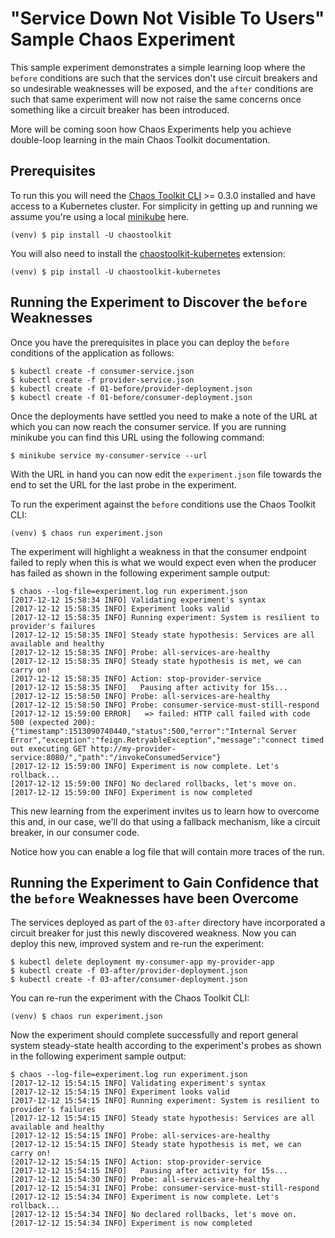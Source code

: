 
# "Service Down Not Visible To Users" Sample Chaos Experiment

This sample experiment demonstrates a simple learning loop where the `before`
conditions are such that the  services don't use circuit breakers and so
undesirable weaknesses will be exposed, and the `after` conditions are such
that same experiment will now not raise the same concerns once something like a
circuit breaker has been introduced.

More will be coming soon how Chaos Experiments help you achieve double-loop
learning in the main Chaos Toolkit documentation.

## Prerequisites

To run this you will need the [Chaos Toolkit CLI][chaos-toolkit] >= 0.3.0
installed and have access to a Kubernetes cluster. For simplicity in getting
up and running we assume you're using a local [minikube][] here.

```shell
(venv) $ pip install -U chaostoolkit
```

[chaos-toolkit]: https://github.com/chaostoolkit/chaostoolkit
[minikube]: https://kubernetes.io/docs/getting-started-guides/minikube/

You will also need to install the [chaostoolkit-kubernetes][chaosk8s] extension:

```shell
(venv) $ pip install -U chaostoolkit-kubernetes
```

[chaosk8s]: https://github.com/chaostoolkit/chaostoolkit-kubernetes

## Running the Experiment to Discover the `before` Weaknesses

Once you have the prerequisites in place you can deploy the `before` conditions
of the application as follows:

```shell
$ kubectl create -f consumer-service.json
$ kubectl create -f provider-service.json
$ kubectl create -f 01-before/provider-deployment.json
$ kubectl create -f 01-before/consumer-deployment.json
``` 

Once the deployments have settled you need to make a note of the URL at which
you can now reach the consumer service. If you are running minikube you can find
this URL using the following command:

```shell
$ minikube service my-consumer-service --url
```

With the URL in hand you can now edit the `experiment.json` file towards the end
to set the URL for the last probe in the experiment.

To run the experiment against the `before` conditions use the Chaos Toolkit CLI:

```shell
(venv) $ chaos run experiment.json
```

The experiment will highlight a weakness in that the consumer endpoint failed
to reply when this is what we would expect even when the producer has failed as
shown in the following experiment sample output:

```shell
$ chaos --log-file=experiment.log run experiment.json 
[2017-12-12 15:58:34 INFO] Validating experiment's syntax
[2017-12-12 15:58:35 INFO] Experiment looks valid
[2017-12-12 15:58:35 INFO] Running experiment: System is resilient to provider's failures
[2017-12-12 15:58:35 INFO] Steady state hypothesis: Services are all available and healthy
[2017-12-12 15:58:35 INFO] Probe: all-services-are-healthy
[2017-12-12 15:58:35 INFO] Steady state hypothesis is met, we can carry on!
[2017-12-12 15:58:35 INFO] Action: stop-provider-service
[2017-12-12 15:58:35 INFO]   Pausing after activity for 15s...
[2017-12-12 15:58:50 INFO] Probe: all-services-are-healthy
[2017-12-12 15:58:50 INFO] Probe: consumer-service-must-still-respond
[2017-12-12 15:59:00 ERROR]   => failed: HTTP call failed with code 500 (expected 200): {"timestamp":1513090740440,"status":500,"error":"Internal Server Error","exception":"feign.RetryableException","message":"connect timed out executing GET http://my-provider-service:8080/","path":"/invokeConsumedService"}
[2017-12-12 15:59:00 INFO] Experiment is now complete. Let's rollback...
[2017-12-12 15:59:00 INFO] No declared rollbacks, let's move on.
[2017-12-12 15:59:00 INFO] Experiment is now completed
```

This new learning from the experiment invites us to learn how to overcome this
and, in our case, we'll do that using a fallback mechanism, like a circuit
breaker, in our consumer code.

Notice how you can enable a log file that will contain more traces of the run.

## Running the Experiment to Gain Confidence that the `before` Weaknesses have been Overcome

The services deployed as part of the `03-after` directory have incorporated a
circuit breaker for just this newly discovered weakness. Now you can deploy
this new, improved system and re-run the experiment:

```shell
$ kubectl delete deployment my-consumer-app my-provider-app
$ kubectl create -f 03-after/provider-deployment.json
$ kubectl create -f 03-after/consumer-deployment.json
```

You can re-run the experiment with the Chaos Toolkit CLI:

```shell
(venv) $ chaos run experiment.json
```

Now the experiment should complete successfully and report general system
steady-state health according to the experiment's probes as shown in the
following experiment sample output:

```shell
$ chaos --log-file=experiment.log run experiment.json 
[2017-12-12 15:54:15 INFO] Validating experiment's syntax
[2017-12-12 15:54:15 INFO] Experiment looks valid
[2017-12-12 15:54:15 INFO] Running experiment: System is resilient to provider's failures
[2017-12-12 15:54:15 INFO] Steady state hypothesis: Services are all available and healthy
[2017-12-12 15:54:15 INFO] Probe: all-services-are-healthy
[2017-12-12 15:54:15 INFO] Steady state hypothesis is met, we can carry on!
[2017-12-12 15:54:15 INFO] Action: stop-provider-service
[2017-12-12 15:54:15 INFO]   Pausing after activity for 15s...
[2017-12-12 15:54:30 INFO] Probe: all-services-are-healthy
[2017-12-12 15:54:31 INFO] Probe: consumer-service-must-still-respond
[2017-12-12 15:54:34 INFO] Experiment is now complete. Let's rollback...
[2017-12-12 15:54:34 INFO] No declared rollbacks, let's move on.
[2017-12-12 15:54:34 INFO] Experiment is now completed
```
